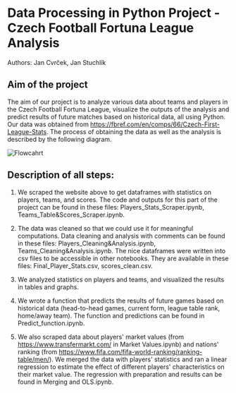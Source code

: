 # Data Processing in Python Project - Czech Football Fortuna League Analysis
Authors: Jan Cvrček, Jan Stuchlík

## Aim of the project
The aim of our project is to analyze various data about teams and players in the Czech Football Fortuna League, visualize the outputs of the analysis and predict results of future matches based on historical data, all using Python. Our data was obtained from https://fbref.com/en/comps/66/Czech-First-League-Stats. The process of obtaining the data as well as the analysis is described by the following diagram.

![Flowcahrt](https://user-images.githubusercontent.com/72010018/106131351-dd27e280-6162-11eb-9359-ede9e7b28116.jpg)

## Description of all steps:
1. We scraped the website above to get dataframes with statistics on players, teams, and scores. The code and outputs for this part of the project can be found in these files: Players_Stats_Scraper.ipynb, Teams_Table&Scores_Scraper.ipynb.

2. The data was cleaned so that we could use it for meaningful computations. Data cleaning and analysis with comments can be found in these files: Players_Cleaning&Analysis.ipynb, Teams_Cleaning&Analysis.ipynb. The nice dataframes were written into csv files to be accessible in other notebooks. They are available in these files: Final_Player_Stats.csv, scores_clean.csv.

3. We analyzed statistics on players and teams, and visualized the results in tables and graphs.

4. We wrote a function that predicts the results of future games based on historical data (head-to-head games, current form, league table rank, home/away team). The function and predictions can be found in Predict_function.ipynb.

5. We also scraped data about players' market values (from https://www.transfermarkt.com/ in Market Values.ipynb) and nations' ranking (from https://www.fifa.com/fifa-world-ranking/ranking-table/men/). We merged the data with players' statistics and ran a linear regression to estimate the effect of different players' characteristics on their market value. The regression with preparation and results can be found in Merging and OLS.ipynb.
